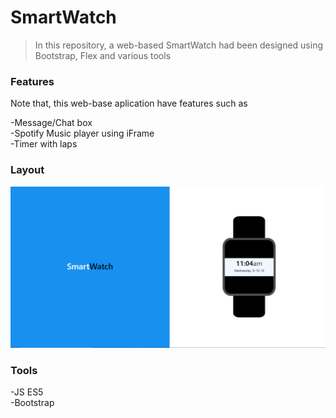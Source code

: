 # SmartWatch

>In this repository, a web-based SmartWatch had been designed using Bootstrap, Flex and various tools

### Features
                    
Note that, this web-base aplication have features such as
                    
-Message/Chat box                    
-Spotify Music player using iFrame                    
-Timer with laps   

### Layout
![Layout](/images/SmartWatch.png)


### Tools
                    
-JS ES5    
-Bootstrap    

